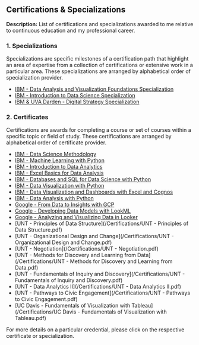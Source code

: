 ## Certifications & Specializations

**Description:** List of certifications and specializations awarded to me relative to continuous education and my professional career.

### 1. Specializations

Specializations are specific milestones of a certification path that highlight an area of expertise from a collection of certifications or extensive work in a particular area. These specializations are arranged by alphabetical order of specialization provider. 

- [IBM - Data Analysis and Visualization Foundations Specialization](/Certifications/IBM%20-%20Data%20Analysis%20and%20Visualization%20Foundations%20Specialization.pdf)
- [IBM - Introduction to Data Science Specialization](/Certifications/IBM%20-%20Introduction%20to%20Data%20Science%20Specialization.pdf)
- [IBM & UVA Darden - Digital Strategy Specialization](/Certifications/IBM%20&%20UVA%20Darden%20-%20Digital%20Strategy%20Specialization.pdf)

### 2. Certificates

Certifications are awards for completing a course or set of courses within a specific topic or field of study. These certifications are arranged by alphabetical order of certificate provider.

- [IBM - Data Science Methodology](/Certifications/IBM%20-%20Data%20Science%20Methodology.pdf)
- [IBM - Machine Learning with Python](/Certifications/IBM%20%20-%20Machine%20Learning%20with%20Python.pdf)
- [IBM - Introduction to Data Analytics](/Certifications/IBM%20%20-%20Introduction%20to%20Data%20Analytics.pdf)
- [IBM - Excel Basics for Data Analysis](/Certifications/IBM%20%20-%20Excel%20Basics%20for%20Data%20Analysis.pdf)
- [IBM - Databases and SQL for Data Science with Python](/Certifications/IBM%20%20-%20Databases%20and%20SQL%20for%20Data%20Science%20with%20Python.pdf)
- [IBM - Data Visualization with Python](/Certifications/IBM%20%20-%20Data%20Analysis%20with%20Python.pdf)
- [IBM - Data Visualization  and Dashboards with Excel and Cognos](/Certifications/IBM%20%20-%20Data%20Visualization%20%20and%20Dashboards%20with%20Excel%20and%20Cognos.pdf)
- [IBM - Data Analysis with Python](/Certifications/IBM%20%20-%20Data%20Analysis%20with%20Python.pdf)
- [Google - From Data to Insights with GCP](/Certifications/Google%20-%20From%20Data%20to%20Insights%20with%20GCP.pdf)
- [Google - Developing Data Models with LookML](/Certifications/Google%20-%20Developing%20Data%20Models%20with%20LookML.pdf)
- [Google - Analyzing and Visualizing Data in Looker](/Certifications/Google%20-%20Analyzing%20and%20Visualizing%20Data%20in%20Looker.pdf)
- [UNT - Principles of Data Structure](/Certifications/UNT - Principles of Data Structure.pdf)
- [UNT - Organizational Design and Change](/Certifications/UNT - Organizational Design and Change.pdf)
- [UNT - Negotiation](/Certifications/UNT - Negotiation.pdf)
- [UNT - Methods for Discovery and Learning from Data](/Certifications/UNT - Methods for Discovery and Learning from Data.pdf)
- [UNT - Fundamentals of Inquiry and Discovery](/Certifications/UNT - Fundamentals of Inquiry and Discovery.pdf)
- [UNT - Data Analytics II](/Certifications/UNT - Data Analytics II.pdf)
- [UNT - Pathways to Civic Engagement](/Certifications/UNT - Pathways to Civic Engagement.pdf)
- [UC Davis - Fundamentals of Visualization with Tableau](/Certifications/UC Davis - Fundamentals of Visualization with Tableau.pdf)

For more details on a particular credential, please click on the respective certificate or specialization.
